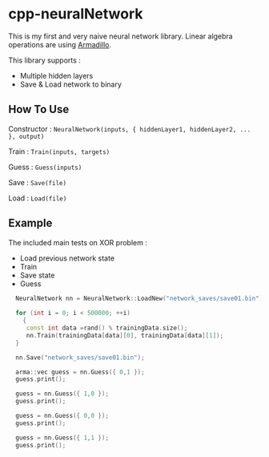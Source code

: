 # cpp-neuralNetwork
This is my first and very naive neural network library.
Linear algebra operations are using [Armadillo](http://arma.sourceforge.net/ "Armadillo's website").

This library supports :
* Multiple hidden layers
* Save & Load network to binary


## How To Use

Constructor : `NeuralNetwork(inputs, { hiddenLayer1, hiddenLayer2, ... }, output)`

Train : `Train(inputs, targets)`

Guess : `Guess(inputs)`

Save : `Save(file)`

Load : `Load(file)`


## Example

The included main tests on XOR problem :
  * Load previous network state
  * Train
  * Save state
  * Guess
  
```c++
  NeuralNetwork nn = NeuralNetwork::LoadNew("network_saves/save01.bin");
    
  for (int i = 0; i < 500000; ++i)
	{
	 const int data =rand() % trainingData.size();
	 nn.Train(trainingData[data][0], trainingData[data][1]);
  }

  nn.Save("network_saves/save01.bin");

  arma::vec guess = nn.Guess({ 0,1 });
  guess.print();

  guess = nn.Guess({ 1,0 });
  guess.print();

  guess = nn.Guess({ 0,0 });
  guess.print();

  guess = nn.Guess({ 1,1 });
  guess.print();
```
